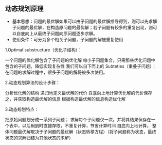 ## 动态规划原理
- 基本思想：问题的最优解如果可以由子问题的最优解推导得到，则可以先求解子问题的最优解，在构造原问题的最优解；若子问题有较多的重复出现，则可以自底向上从最终子问题向原问题逐步求解。
- 使用条件：可分为多个相关子问题，子问题的解被重复使用

1.Optimal substructure（优化子结构）：

一个问题的优化解包含了子问题的优化解
缩小子问题集合，只需那些优化问题中包含的子问题，降低实现复杂性
我们可以自下而上的
Subteties（重叠子问题）：在问题的求解过程中，很多子问题的解将被多次使用。

2.动态规划算法的设计步骤：

分析优化解的结构
递归地定义最优解的代价
自底向上地计算优化解的代价保存之，并获取构造最优解的信息
根据构造最优解的信息构造优化解

3.动态规划特点：

把原始问题划分成一系列子问题；
求解每个子问题仅一次，并将其结果保存在一个表中，以后用到时直接存取，不重复计算，节省计算时间
自底向上地计算。
整体问题最优解取决于子问题的最优解（状态转移方程）（将子问题称为状态，最终状态的求解归结为其他状态的求解）